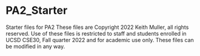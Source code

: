# PA2_Starter
Starter files for PA2
These files are Copyright 2022 Keith Muller, all rights reserved.
Use of these files is restricted to staff and students enrolled in UCSD CSE30, Fall quarter 2022 and for academic use only.
These files can be modified in any way.
